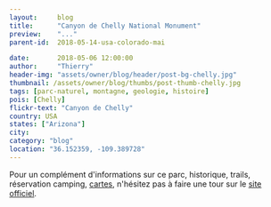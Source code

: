 ```yaml
---
layout:     blog
title:      "Canyon de Chelly National Monument"
preview:    "..."
parent-id:  2018-05-14-usa-colorado-mai

date:       2018-05-06 12:00:00
author:     "Thierry"
header-img: "assets/owner/blog/header/post-bg-chelly.jpg"
thumbnail: /assets/owner/blog/thumbs/post-thumb-chelly.jpg
tags: [parc-naturel, montagne, geologie, histoire]
pois: [Chelly]
flickr-text: "Canyon de Chelly"
country: USA 
states: ["Arizona"]
city: 
category: "blog"
location: "36.152359, -109.389728"
---
```




Pour un complément d'informations sur ce parc, historique, trails, réservation camping, [cartes](https://www.nps.gov/cache/planyourvisit/maps.htm), n'hésitez pas à faire une tour sur le [site officiel](http://www.www.nps.gov/cache/index.htm).
